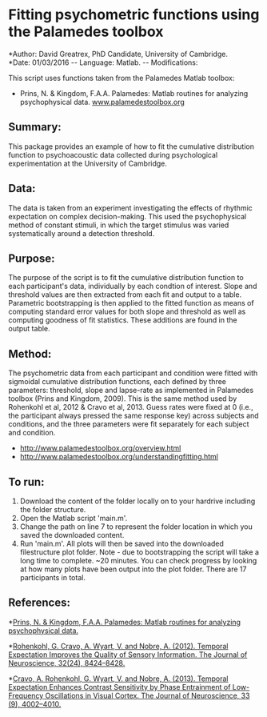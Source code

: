 # Fitting psychometric functions using the Palamedes toolbox
*Author: David Greatrex, PhD Candidate, University of Cambridge.  
*Date: 01/03/2016 -- Language: Matlab. -- Modifications:

This script uses functions taken from the Palamedes Matlab toolbox:
* Prins, N. & Kingdom, F.A.A. Palamedes: Matlab routines for analyzing psychophysical data. www.palamedestoolbox.org

## Summary:
This package provides an example of how to fit the cumulative distribution function to
psychoacoustic data collected during psychological experimentation at the University of
Cambridge.

## Data:
The data is taken from an experiment investigating the effects of rhythmic expectation on
complex decision-making. This used the psychophysical method of constant stimuli, in which
the target stimulus was varied systematically around a detection threshold.

## Purpose:
The purpose of the script is to fit the cumulative distribution function to each participant's 
data, individually by each condtion of interest. Slope and threshold values are then extracted 
from each fit and output to a table. Parametric bootstrapping is then applied to the 
fitted function as means of computing standard error values for both slope and threshold as well 
as computing goodness of fit statistics. These additions are found in the output table.

## Method:
The psychometric data from each participant and condition were fitted with sigmoidal cumulative 
distribution functions, each defined by three parameters: threshold, slope and lapse-rate as 
implemented in Palamedes toolbox (Prins and Kingdom, 2009). This is the same method used by
Rohenkohl et al, 2012 & Cravo et al, 2013. Guess rates were fixed at 0 (i.e., the participant 
always pressed the same response key) across subjects and conditions, and the three parameters 
were fit separately for each subject and condition.
* http://www.palamedestoolbox.org/overview.html
* http://www.palamedestoolbox.org/understandingfitting.html

## To run:
1. Download the content of the folder locally on to your hardrive including the folder structure. 
2. Open the Matlab script 'main.m'. 
3. Change the path on line 7 to represent the folder location in which you saved the downloaded content.
4. Run 'main.m'. All plots will then be saved into the downloaded filestructure plot folder.
Note - due to bootstrapping the script will take a long time to complete. ~20 minutes. You can check progress
by looking at how many plots have been output into the plot folder. There are 17 participants in total.

## References:
*[Prins, N. & Kingdom, F.A.A. Palamedes: Matlab routines for analyzing psychophysical data.](http://www.palamedestoolbox.org/index.html)

*[Rohenkohl, G. Cravo, A. Wyart, V. and Nobre, A. (2012). Temporal Expectation Improves the Quality of Sensory Information. The Journal of Neuroscience, 32(24), 8424–8428.](https://www.jneurosci.org/content/32/24/8424.full)

*[Cravo, A. Rohenkohl, G. Wyart, V. and Nobre, A. (2013). Temporal Expectation Enhances Contrast Sensitivity by Phase Entrainment of Low-Frequency Oscillations in Visual Cortex. The Journal of Neuroscience, 33 (9), 4002–4010.](https://www.jneurosci.org/content/33/9/4002.full)
